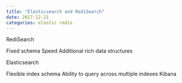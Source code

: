```yaml
---
title: "Elasticsearch and RediSearch"
date: 2017-12-21
categories: elastic redis
---
```


RediSearch

Fixed schema
Speed
Additional rich data structures


Elasticsearch

Flexible index schema
Ability to query across multiple indexes
Kibana
